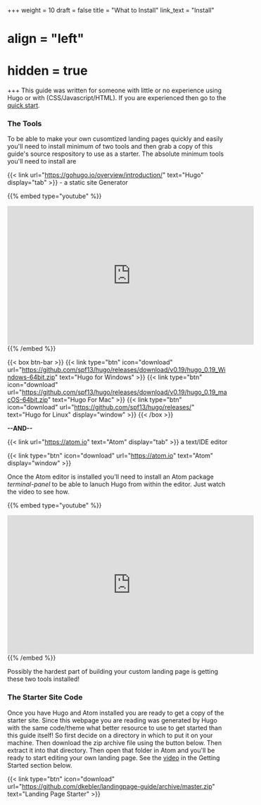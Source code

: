 +++
weight = 10
draft = false
title = "What to Install"
link_text = "Install"
# align = "left"
# hidden = true
+++
This guide was written for someone with little or no experience using Hugo or with (CSS/Javascript/HTML).  If you are experienced then go to the [quick start](#tldr).

### The Tools

To be able to make your own cusomtized landing pages quickly and easily you'll need to install minimum of two tools and then grab a copy of this guide's source respository to use as a starter. The absolute minimum tools you'll need to install are

{{< link url="https://gohugo.io/overview/introduction/" text="Hugo" display="tab" >}}  - a static site Generator

{{% embed type="youtube" %}}
<iframe width="560" height="315" src="https://www.youtube.com/embed/sXoklQRTKSc" frameborder="0" allowfullscreen></iframe>
{{% /embed  %}}

{{< box btn-bar >}}
{{< link type="btn" icon="download" url="https://github.com/spf13/hugo/releases/download/v0.19/hugo_0.19_Windows-64bit.zip" text="Hugo for Windows" >}}
{{< link type="btn" icon="download" url="https://github.com/spf13/hugo/releases/download/v0.19/hugo_0.19_macOS-64bit.zip" text="Hugo For Mac" >}}
{{< link type="btn" icon="download" url="https://github.com/spf13/hugo/releases/" text="Hugo for Linux" display="window" >}}
{{< /box >}}

**--AND--**

{{< link url="https://atom.io" text="Atom" display="tab" >}} a text/IDE editor

{{< link type="btn" icon="download" url="https://atom.io" text="Atom" display="window" >}}

Once the Atom editor is installed you'll need to install an Atom package *terminal-panel* to be able to lanuch Hugo from within the editor.  Just watch the video to see how.

{{% embed type="youtube" %}}
<iframe width="560" height="315" src="https://www.youtube.com/embed/WWgXubewuu8" frameborder="0" allowfullscreen></iframe>
{{% /embed  %}}

Possibly the hardest part of building your custom landing page is getting these two tools installed!

### The Starter Site Code

Once you have Hugo and Atom installed you are ready to get a copy of the starter site.  Since this webpage you are reading was generated by Hugo with the same code/theme what better resource to use to get started than this guide itself!  So first decide on a directory in which to put it on your machine.  Then download the zip archive file using the button below.  Then extract it into that directory.  Then open that folder in Atom and you'll be ready to start editing your own landing page.  See the [video](#edit-video) in the Getting Started section below.

{{< link type="btn" icon="download" url="https://github.com/dkebler/landingpage-guide/archive/master.zip" text="Landing Page Starter" >}}
